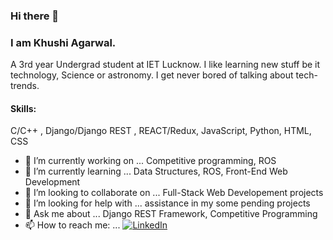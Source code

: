 ### Hi there 👋

### I am Khushi Agarwal.

A 3rd year Undergrad student at IET Lucknow. I like learning new stuff be it technology, Science or astronomy. I get never bored of talking about tech-trends. 


#### Skills: 
C/C++ , Django/Django REST , REACT/Redux, JavaScript, Python, HTML, CSS

- 🔭 I’m currently working on ... Competitive programming, ROS
- 🌱 I’m currently learning ... Data Structures, ROS, Front-End Web Development 
- 👯 I’m looking to collaborate on ... Full-Stack Web Developement projects
- 🤔 I’m looking for help with ... assistance in my some pending projects
- 💬 Ask me about ... Django REST Framework, Competitive Programming
- 📫 How to reach me: ... [![LinkedIn][2.2]][2]

<!-- Icons -->

[1.2]: http://i.imgur.com/wWzX9uB.png (twitter icon without padding)
[2.2]: https://raw.githubusercontent.com/MartinHeinz/MartinHeinz/master/linkedin-3-16.png (LinkedIn icon without padding)

<!-- Links to your social media accounts -->

[1]: https://twitter.com/Martin_Heinz_
[2]: https://www.linkedin.com/in/khushiagarwal/
